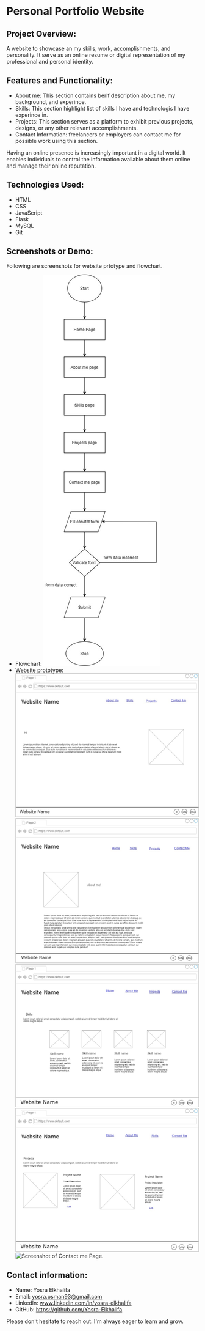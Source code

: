 # Personal Portfolio Website
## **Project Overview**:
A website to showcase an my skills, work, accomplishments, and personality. It serve as an online resume or digital representation of my professional and personal identity.
## Features and Functionality:
* About me: This section contains berif description about me, my background, and experince.
* Skills: This section highlight list of skills I have and technologis I have experince in.
* Projects: This section serves as a platform to exhibit previous projects, designs, or any other relevant accomplishments.
* Contact Information: freelancers or employers can contact me for possible work using this section. 

Having an online presence is increasingly important in a digital world. It enables individuals to control the information available about them online and manage their online reputation.

## Technologies Used:
* HTML
* CSS
* JavaScript 
* Flask
* MySQL 
* Git
## Screenshots or Demo:
Following are screenshots for website prtotype and flowchart.
 * Flowchart: 
![Screenshot of flowchart.](\src\prototype\Flow_chart.jpg)
* Website prototype:
![Screenshot of Home page.](\src\prototype\Home_Page.jpg)
![Screenshot of About me Page.](\src\prototype\About_me.jpg)
![Screenshot of Skills Page.](\src\prototype\Skills_Page.jpg)
![Screenshot of Projects Page.](\src\prototype\Projects_Page.jpg)
![Screenshot of Contact me Page.](\src\prototype\Contact_Page)
## Contact information:
* Name: Yosra Elkhalifa
* Email: yosra.osman93@gmail.com
* LinkedIn: www.linkedin.com/in/yosra-elkhalifa
* GitHub: https://github.com/Yosra-Elkhalifa

Please don't hesitate to reach out. I'm always eager to learn and grow.